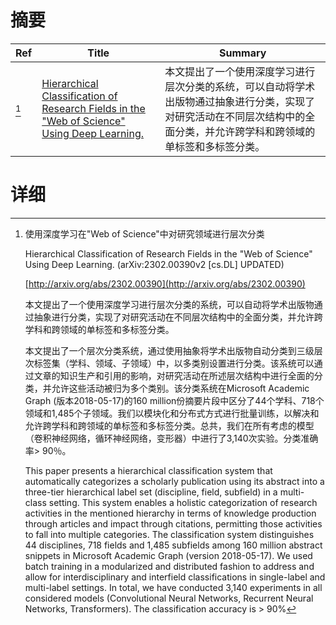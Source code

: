 # 摘要

| Ref | Title | Summary |
| --- | --- | --- |
| [^1] | [Hierarchical Classification of Research Fields in the "Web of Science" Using Deep Learning.](http://arxiv.org/abs/2302.00390) | 本文提出了一个使用深度学习进行层次分类的系统，可以自动将学术出版物通过抽象进行分类，实现了对研究活动在不同层次结构中的全面分类，并允许跨学科和跨领域的单标签和多标签分类。 |

# 详细

[^1]: 使用深度学习在"Web of Science"中对研究领域进行层次分类

    Hierarchical Classification of Research Fields in the "Web of Science" Using Deep Learning. (arXiv:2302.00390v2 [cs.DL] UPDATED)

    [http://arxiv.org/abs/2302.00390](http://arxiv.org/abs/2302.00390)

    本文提出了一个使用深度学习进行层次分类的系统，可以自动将学术出版物通过抽象进行分类，实现了对研究活动在不同层次结构中的全面分类，并允许跨学科和跨领域的单标签和多标签分类。

    

    本文提出了一个层次分类系统，通过使用抽象将学术出版物自动分类到三级层次标签集（学科、领域、子领域）中，以多类别设置进行分类。该系统可以通过文章的知识生产和引用的影响，对研究活动在所述层次结构中进行全面的分类，并允许这些活动被归为多个类别。该分类系统在Microsoft Academic Graph (版本2018-05-17)的160 million份摘要片段中区分了44个学科、718个领域和1,485个子领域。我们以模块化和分布式方式进行批量训练，以解决和允许跨学科和跨领域的单标签和多标签分类。总共，我们在所有考虑的模型（卷积神经网络，循环神经网络，变形器）中进行了3,140次实验。分类准确率> 90％。

    This paper presents a hierarchical classification system that automatically categorizes a scholarly publication using its abstract into a three-tier hierarchical label set (discipline, field, subfield) in a multi-class setting. This system enables a holistic categorization of research activities in the mentioned hierarchy in terms of knowledge production through articles and impact through citations, permitting those activities to fall into multiple categories. The classification system distinguishes 44 disciplines, 718 fields and 1,485 subfields among 160 million abstract snippets in Microsoft Academic Graph (version 2018-05-17). We used batch training in a modularized and distributed fashion to address and allow for interdisciplinary and interfield classifications in single-label and multi-label settings. In total, we have conducted 3,140 experiments in all considered models (Convolutional Neural Networks, Recurrent Neural Networks, Transformers). The classification accuracy is > 90%
    

